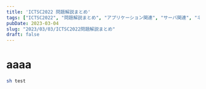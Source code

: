 ```yaml
---
title: 'ICTSC2022 問題解説まとめ'
tags: ["ICTSC2022", "問題解説まとめ", "アプリケーション関連", "サーバ関連", "ネットワーク関連"]
pubDate: 2023-03-04
slug: "2023/03/03/ICTSC2022問題解説まとめ"
draft: false
---
```


# aaaa

```bash
sh test
```